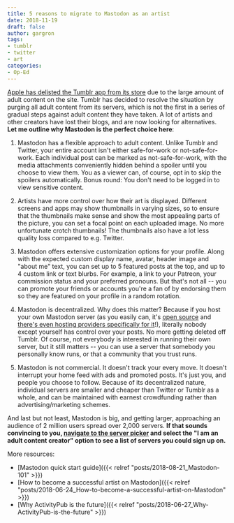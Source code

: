 ```yaml
---
title: 5 reasons to migrate to Mastodon as an artist
date: 2018-11-19
draft: false
author: gargron
tags:
- tumblr
- twitter
- art
categories:
- Op-Ed
---
```


[Apple has delisted the Tumblr app from its store][apple] due to the large amount of adult content on the site. Tumblr has decided to resolve the situation by purging all adult content from its servers, which is not the first in a series of gradual steps against adult content they have taken. A lot of artists and other creators have lost their blogs, and are now looking for alternatives. **Let me outline why Mastodon is the perfect choice here**:

1. Mastodon has a flexible approach to adult content. Unlike Tumblr and Twitter, your entire account isn't either safe-for-work or not-safe-for-work. Each individual post can be marked as not-safe-for-work, with the media attachments conveniently hidden behind a spoiler until you choose to view them. You as a viewer can, of course, opt in to skip the spoilers automatically. Bonus round: You don't need to be logged in to view sensitive content.

2. Artists have more control over how their art is displayed. Different screens and apps may show thumbnails in varying sizes, so to ensure that the thumbnails make sense and show the most appealing parts of the picture, you can set a focal point on each uploaded image. No more unfortunate crotch thumbnails! The thumbnails also have a lot less quality loss compared to e.g. Twitter.

3. Mastodon offers extensive customization options for your profile. Along with the expected custom display name, avatar, header image and "about me" text, you can set up to 5 featured posts at the top, and up to 4 custom link or text blurbs. For example, a link to your Patreon, your commission status and your preferred pronouns. But that's not all -- you can promote your friends or accounts you're a fan of by endorsing them so they are featured on your profile in a random rotation.

4. Mastodon is decentralized. Why does this matter? Because if you host your own Mastodon server (as you easily can, it's [open source][source] and [there's even hosting providers specifically for it][hosting]!), literally nobody except yourself has control over your posts. No more getting deleted off Tumblr. Of course, not everybody is interested in running their own server, but it still matters -- you can use a server that somebody you personally know runs, or that a community that you trust runs.

5. Mastodon is not commercial. It doesn't track your every move. It doesn't interrupt your home feed with ads and promoted posts. It's just you, and people you choose to follow. Because of its decentralized nature, individual servers are smaller and cheaper than Twitter or Tumblr as a whole, and can be maintained with earnest crowdfunding rather than advertising/marketing schemes.

And last but not least, Mastodon is big, and getting larger, approaching an audience of 2 million users spread over 2,000 servers. **If that sounds convincing to you, [navigate to the server picker][picker] and select the "I am an adult content creator" option to see a list of servers you could sign up on.**

[source]: https://github.com/tootsuite/mastodon
[hosting]: https://masto.host
[apple]: https://www.theverge.com/2018/11/17/18100156/tumblr-apple-app-store-ios-missing
[picker]: https://joinmastodon.org/#getting-started

More resources:

- [Mastodon quick start guide]({{< relref "posts/2018-08-21_Mastodon-101" >}})
- [How to become a successful artist on Mastodon]({{< relref "posts/2018-06-24_How-to-become-a-successful-artist-on-Mastodon" >}})
- [Why ActivityPub is the future]({{< relref "posts/2018-06-27_Why-ActivityPub-is-the-future" >}})